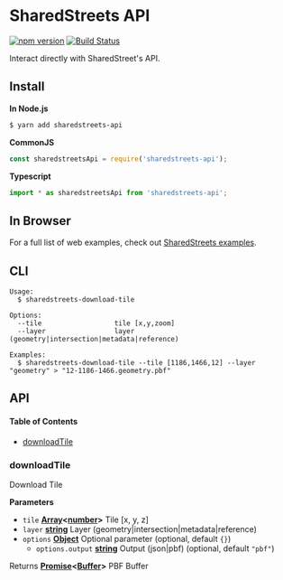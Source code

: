 # SharedStreets API

[![npm version](https://badge.fury.io/js/sharedstreets-pbf.svg)](https://badge.fury.io/js/sharedstreets-pbf)
[![Build Status](https://travis-ci.org/sharedstreets/sharedstreets-pbf.svg?branch=master)](https://travis-ci.org/sharedstreets/sharedstreets-pbf)

Interact directly with SharedStreet's API.

## Install

**In Node.js**

```bash
$ yarn add sharedstreets-api
```

**CommonJS**

```js
const sharedstreetsApi = require('sharedstreets-api');
```

**Typescript**

```js
import * as sharedstreetsApi from 'sharedstreets-api';
```

## In Browser

For a full list of web examples, check out [SharedStreets examples](https://github.com/sharedstreets/sharedstreets-examples).

## CLI

    Usage:
      $ sharedstreets-download-tile

    Options:
      --tile                  tile [x,y,zoom]
      --layer                 layer (geometry|intersection|metadata|reference)

    Examples:
      $ sharedstreets-download-tile --tile [1186,1466,12] --layer "geometry" > "12-1186-1466.geometry.pbf"

## API

<!-- Generated by documentation.js. Update this documentation by updating the source code. -->

#### Table of Contents

-   [downloadTile](#downloadtile)

### downloadTile

Download Tile

**Parameters**

-   `tile` **[Array](https://developer.mozilla.org/docs/Web/JavaScript/Reference/Global_Objects/Array)&lt;[number](https://developer.mozilla.org/docs/Web/JavaScript/Reference/Global_Objects/Number)>** Tile [x, y, z]
-   `layer` **[string](https://developer.mozilla.org/docs/Web/JavaScript/Reference/Global_Objects/String)** Layer (geometry|intersection|metadata|reference)
-   `options` **[Object](https://developer.mozilla.org/docs/Web/JavaScript/Reference/Global_Objects/Object)** Optional parameter (optional, default `{}`)
    -   `options.output` **[string](https://developer.mozilla.org/docs/Web/JavaScript/Reference/Global_Objects/String)** Output (json|pbf) (optional, default `"pbf"`)

Returns **[Promise](https://developer.mozilla.org/docs/Web/JavaScript/Reference/Global_Objects/Promise)&lt;[Buffer](https://nodejs.org/api/buffer.html)>** PBF Buffer
